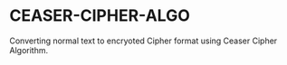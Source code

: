 # CEASER-CIPHER-ALGO
Converting normal text to encryoted Cipher format using Ceaser Cipher Algorithm.
